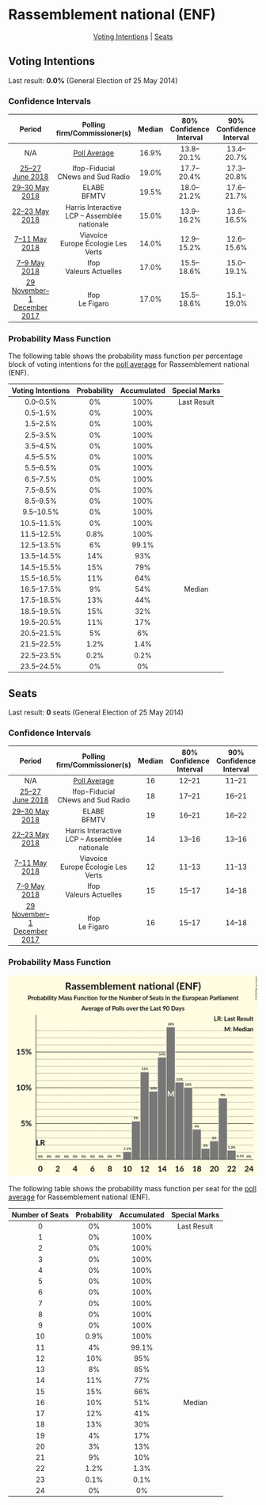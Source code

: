 # Rassemblement national (ENF)

<p align="center"><a href="#voting-intentions">Voting Intentions</a> | <a href="#seats">Seats</a></p>

## Voting Intentions

Last result: **0.0%** (General Election of 25 May 2014)

### Confidence Intervals

| Period     | Polling firm/Commissioner(s) | Median | 80% Confidence Interval | 90% Confidence Interval | 95% Confidence Interval | 99% Confidence Interval |
|:----------:|:----------------:|:-----------:|:-----------------------:|:-----------------------:|:-----------------------:|:-----------------------:|
| N/A | [Poll Average](average.html) | 16.9% | 13.8–20.1% | 13.4–20.7% | 13.0–21.2% | 12.3–22.1% |
| [25–27 June 2018](2018-06-27-Ifop-Fiducial.html) | Ifop-Fiducial <br> CNews and Sud Radio | 19.0% | 17.7–20.4% | 17.3–20.8% | 17.0–21.2% | 16.4–21.9% |
| [29–30 May 2018](2018-05-30-ELABE.html) | ELABE <br> BFMTV | 19.5% | 18.0–21.2% | 17.6–21.7% | 17.2–22.1% | 16.5–22.9% |
| [22–23 May 2018](2018-05-23-HarrisInteractive.html) | Harris Interactive <br> LCP – Assemblée nationale | 15.0% | 13.9–16.2% | 13.6–16.5% | 13.4–16.8% | 12.9–17.4% |
| [7–11 May 2018](2018-05-11-Viavoice.html) | Viavoice <br> Europe Écologie Les Verts | 14.0% | 12.9–15.2% | 12.6–15.6% | 12.3–15.9% | 11.8–16.5% |
| [7–9 May 2018](2018-05-09-Ifop.html) | Ifop <br> Valeurs Actuelles | 17.0% | 15.5–18.6% | 15.0–19.1% | 14.7–19.5% | 14.0–20.3% |
| [29 November–1 December 2017](2017-12-01-Ifop.html) | Ifop <br> Le Figaro | 17.0% | 15.5–18.6% | 15.1–19.0% | 14.8–19.4% | 14.1–20.2% |

### Probability Mass Function

The following table shows the probability mass function per percentage block of voting intentions for the [poll average](average.html) for Rassemblement national (ENF).

| Voting Intentions | Probability | Accumulated | Special Marks |
|:-----------------:|:-----------:|:-----------:|:-------------:|
| 0.0–0.5% | 0% | 100% | Last Result |
| 0.5–1.5% | 0% | 100% |  |
| 1.5–2.5% | 0% | 100% |  |
| 2.5–3.5% | 0% | 100% |  |
| 3.5–4.5% | 0% | 100% |  |
| 4.5–5.5% | 0% | 100% |  |
| 5.5–6.5% | 0% | 100% |  |
| 6.5–7.5% | 0% | 100% |  |
| 7.5–8.5% | 0% | 100% |  |
| 8.5–9.5% | 0% | 100% |  |
| 9.5–10.5% | 0% | 100% |  |
| 10.5–11.5% | 0% | 100% |  |
| 11.5–12.5% | 0.8% | 100% |  |
| 12.5–13.5% | 6% | 99.1% |  |
| 13.5–14.5% | 14% | 93% |  |
| 14.5–15.5% | 15% | 79% |  |
| 15.5–16.5% | 11% | 64% |  |
| 16.5–17.5% | 9% | 54% | Median |
| 17.5–18.5% | 13% | 44% |  |
| 18.5–19.5% | 15% | 32% |  |
| 19.5–20.5% | 11% | 17% |  |
| 20.5–21.5% | 5% | 6% |  |
| 21.5–22.5% | 1.2% | 1.4% |  |
| 22.5–23.5% | 0.2% | 0.2% |  |
| 23.5–24.5% | 0% | 0% |  |


## Seats

Last result: **0** seats (General Election of 25 May 2014)

### Confidence Intervals

| Period     | Polling firm/Commissioner(s) | Median | 80% Confidence Interval | 90% Confidence Interval | 95% Confidence Interval | 99% Confidence Interval |
|:----------:|:----------------:|:------:|:-----------------------:|:-----------------------:|:-----------------------:|:-----------------------:|
| N/A | [Poll Average](average.html) | 16 | 12–21 | 11–21 | 11–21 | 10–22 |
| [25–27 June 2018](2018-06-27-Ifop-Fiducial.html) | Ifop-Fiducial <br> CNews and Sud Radio | 18 | 17–21 | 16–21 | 16–21 | 15–22 |
| [29–30 May 2018](2018-05-30-ELABE.html) | ELABE <br> BFMTV | 19 | 16–21 | 16–22 | 16–22 | 15–22 |
| [22–23 May 2018](2018-05-23-HarrisInteractive.html) | Harris Interactive <br> LCP – Assemblée nationale | 14 | 13–16 | 13–16 | 12–16 | 12–17 |
| [7–11 May 2018](2018-05-11-Viavoice.html) | Viavoice <br> Europe Écologie Les Verts | 12 | 11–13 | 11–13 | 10–13 | 10–14 |
| [7–9 May 2018](2018-05-09-Ifop.html) | Ifop <br> Valeurs Actuelles | 15 | 15–17 | 14–18 | 14–18 | 13–19 |
| [29 November–1 December 2017](2017-12-01-Ifop.html) | Ifop <br> Le Figaro | 16 | 15–17 | 14–18 | 14–19 | 14–20 |

### Probability Mass Function

![Graph with seats probability mass function not yet produced](average-seats-pmf-rassemblementnationalenf.png "Seats Probability Mass Function")

The following table shows the probability mass function per seat for the [poll average](average.html) for Rassemblement national (ENF).

| Number of Seats | Probability | Accumulated | Special Marks |
|:---------------:|:-----------:|:-----------:|:-------------:|
| 0 | 0% | 100% | Last Result |
| 1 | 0% | 100% |  |
| 2 | 0% | 100% |  |
| 3 | 0% | 100% |  |
| 4 | 0% | 100% |  |
| 5 | 0% | 100% |  |
| 6 | 0% | 100% |  |
| 7 | 0% | 100% |  |
| 8 | 0% | 100% |  |
| 9 | 0% | 100% |  |
| 10 | 0.9% | 100% |  |
| 11 | 4% | 99.1% |  |
| 12 | 10% | 95% |  |
| 13 | 8% | 85% |  |
| 14 | 11% | 77% |  |
| 15 | 15% | 66% |  |
| 16 | 10% | 51% | Median |
| 17 | 12% | 41% |  |
| 18 | 13% | 30% |  |
| 19 | 4% | 17% |  |
| 20 | 3% | 13% |  |
| 21 | 9% | 10% |  |
| 22 | 1.2% | 1.3% |  |
| 23 | 0.1% | 0.1% |  |
| 24 | 0% | 0% |  |


